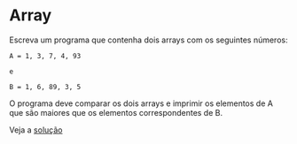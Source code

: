 # Array

Escreva um programa que contenha dois arrays com os seguintes números:

```
A = 1, 3, 7, 4, 93

e

B = 1, 6, 89, 3, 5
```

O programa deve comparar os dois arrays e imprimir os elementos de A que são
maiores que os elementos correspondentes de B.

Veja a [solução](./solucoes/09-arrays.go)

